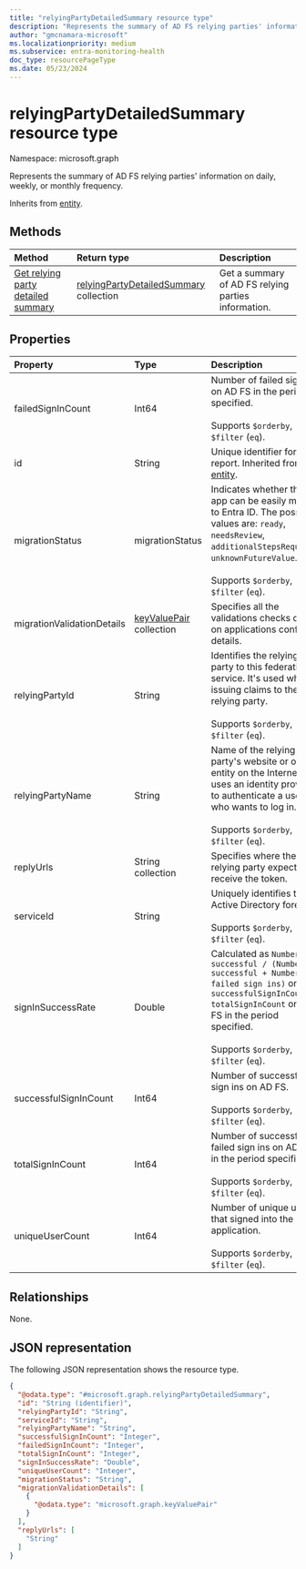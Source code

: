 ```yaml
---
title: "relyingPartyDetailedSummary resource type"
description: "Represents the summary of AD FS relying parties' information on daily, weekly, or monthly frequency."
author: "gmcnamara-microsoft"
ms.localizationpriority: medium
ms.subservice: entra-monitoring-health
doc_type: resourcePageType
ms.date: 05/23/2024
---
```


# relyingPartyDetailedSummary resource type

Namespace: microsoft.graph

Represents the summary of AD FS relying parties' information on daily, weekly, or monthly frequency.


Inherits from [entity](../resources/entity.md).

## Methods
|Method|Return type|Description|
|:---|:---|:---|
|[Get relying party detailed summary](../api/reportroot-getrelyingpartydetailedsummary.md)|  [relyingPartyDetailedSummary](../resources/relyingpartydetailedsummary.md) collection|Get a summary of AD FS relying parties information.|

## Properties

|Property|Type|Description|
|:---|:---|:---|
|failedSignInCount|Int64|Number of failed sign ins on AD FS in the period specified.<br/><br/> Supports `$orderby`, `$filter` (`eq`).|
|id|String|Unique identifier for the report. Inherited from [entity](../resources/entity.md).|
|migrationStatus|migrationStatus|Indicates whether the app can be easily moved to Entra ID. The possible values are: `ready`, `needsReview`, `additionalStepsRequired`, `unknownFutureValue`.<br/><br/> Supports `$orderby`, `$filter` (`eq`).|
|migrationValidationDetails|[keyValuePair](../resources/keyvaluepair.md) collection|Specifies all the validations checks done on applications config details.|
|relyingPartyId|String|Identifies the relying party to this federation service. It's used when issuing claims to the relying party.<br/><br/> Supports `$orderby`, `$filter` (`eq`).|
|relyingPartyName|String|Name of the relying party's website or other entity on the Internet that uses an identity provider to authenticate a user who wants to log in.<br/><br/> Supports `$orderby`, `$filter` (`eq`).|
|replyUrls|String collection|Specifies where the relying party expects to receive the token.|
|serviceId|String|Uniquely identifies the Active Directory forest.<br/><br/> Supports `$orderby`, `$filter` (`eq`).|
|signInSuccessRate|Double|Calculated as `Number of successful / (Number of successful + Number of failed sign ins)` or `successfulSignInCount / totalSignInCount` on AD FS in the period specified.<br/><br/> Supports `$orderby`, `$filter` (`eq`).|
|successfulSignInCount|Int64|Number of successful sign ins on AD FS.<br/><br/> Supports `$orderby`, `$filter` (`eq`).|
|totalSignInCount|Int64|Number of successful + failed sign ins on AD FS in the period specified.<br/><br/> Supports `$orderby`, `$filter` (`eq`).|
|uniqueUserCount|Int64|Number of unique users that signed into the application.<br/><br/> Supports `$orderby`, `$filter` (`eq`).|


## Relationships
None.

## JSON representation
The following JSON representation shows the resource type.
<!-- {
  "blockType": "resource",
  "keyProperty": "id",
  "@odata.type": "microsoft.graph.relyingPartyDetailedSummary",
  "baseType": "microsoft.graph.entity",
  "openType": false
}
-->
``` json
{
  "@odata.type": "#microsoft.graph.relyingPartyDetailedSummary",
  "id": "String (identifier)",
  "relyingPartyId": "String",
  "serviceId": "String",
  "relyingPartyName": "String",
  "successfulSignInCount": "Integer",
  "failedSignInCount": "Integer",
  "totalSignInCount": "Integer",
  "signInSuccessRate": "Double",
  "uniqueUserCount": "Integer",
  "migrationStatus": "String",
  "migrationValidationDetails": [
    {
      "@odata.type": "microsoft.graph.keyValuePair"
    }
  ],
  "replyUrls": [
    "String"
  ]
}
```

